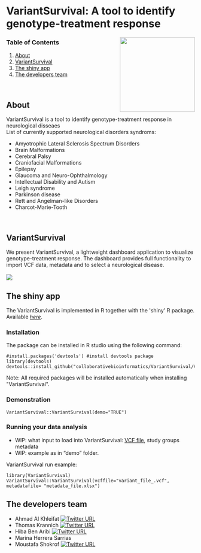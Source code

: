 # VariantSurvival: A tool to identify genotype-treatment response
<img src="https://user-images.githubusercontent.com/41301333/195215088-8404f200-8297-4322-a30f-c84f526aa620.png" width="200" height="200" align="right">

### Table of Contents
1. [About](#About)
2. [VariantSurvival](#variantsurvival)
3. [The shiny app](#the-shiny-app)
4. [The developers team](#the-developers-team)
<br>


## About
VariantSurvival is a tool to identify genotype-treatment response in neurological disseaes
<br>
List of currently supported neurological disorders syndroms:

- Amyotrophic Lateral Sclerosis Spectrum Disorders
- Brain Malformations
- Cerebral Palsy
- Craniofacial Malformations
- Epilepsy
- Glaucoma and Neuro-Ophthalmology
- Intellectual Disability and Autism
- Leigh syndrome
- Parkinson disease
- Rett and Angelman-like Disorders
- Charcot-Marie-Tooth
<br>


## VariantSurvival
We present VariantSurvival, a lightweight dashboard application to visualize genotype-treatment response.
The dashboard provides full functionality to import VCF data, metadata and to select a neurological disease.
<br><br>
<img src="https://github.com/collaborativebioinformatics/VariantSurvival/blob/main/img/VariantSurvival.svg">


## The shiny app
The VariantSurvival is implemented in R together with the 'shiny' R package. Available [_here_](https://github.com/collaborativebioinformatics/VariantSurvival/tree/main/VariantSurvival_package).


### Installation

The package can be installed in R studio using the following command:

```
#install.packages('devtools') #install devtools package
library(devtools)
devtools::install_github("collaborativebioinformatics/VariantSurvival/VariantSurvival_package")
```
Note: All required packages will be installed automatically when installing "VariantSurvival".

### Demonstration
```
VariantSurvival::VariantSurvival(demo="TRUE")
```



### Running your data analysis
* WIP: what input to load into VariantSurvival: [VCF file](https://github.com/collaborativebioinformatics/VariantSurvival/blob/main/docs/preprocessing/prepareVCF.md), study groups metadata
* WIP: example as in “demo” folder.

VariantSurvival run example:
```
library(VariantSurvival)
VariantSurvival::VariantSurvival(vcffile="variant_file_.vcf", metadatafile= "metadata_file.xlsx")
```


## The developers team

* Ahmad Al Khleifat [![Twitter URL](https://img.shields.io/twitter/url/https/twitter.com/AhmadAlKhleifat.svg?style=social&label=Follow%20%40AhmadAlKhleifat)](https://twitter.com/AhmadAlKhleifat)
* Thomas Krannich [![Twitter URL](https://img.shields.io/twitter/url/https/twitter.com/krannich479.svg?style=social&label=Follow%20%40krannich479)](https://twitter.com/krannich479)
* Hiba Ben Aribi [![Twitter URL](https://img.shields.io/twitter/url/https/twitter.com/Hiba_BenAribi.svg?style=social&label=Follow%20%40Hiba_BenAribi)](https://twitter.com/Hiba_BenAribi)
* Marina Herrera Sarrias
* Moustafa Shokrof [![Twitter URL](https://img.shields.io/twitter/url/https/twitter.com/mostafashokrof2.svg?style=social&label=Follow%20%40mostafashokrof2)](https://twitter.com/mostafashokrof2)


